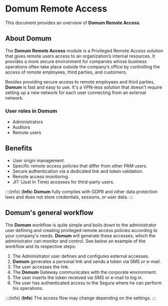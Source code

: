 # Domum Remote Access

This document provides an overview of **Domum Remote Access**.

## About Domum

The **Domum Remote Access** module is a Privileged Remote Access solution that gives remote users access to an organization’s internal resources. It provides a more secure environment for companies whose business operations often take place outside the company’s office by controlling the access of remote employees, third parties, and customers.

Besides providing secure access to remote employees and third parties, **Domum** is fast and easy to use. It's a VPN-less solution that doesn't require setting up a new network for each user connecting from an external network.

###  User roles in Domum

- Administrators
- Auditors
- Remote users

## Benefits

- User origin management.  
- Specific remote access policies that differ from other PAM users.   
- Secure authentication via a dedicated link and token validation.  
- Remote access monitoring.  
- JIT (Just In Time) accesses for third-party users.

:::(info) (**Info**)
**Domum** fully complies with GDPR and other data protection laws and does not store credentials, sessions, or user data.
:::

## Domum's general workflow

The **Domum** workflow is quite simple and boils down to the administrator user defining and creating privileged remote access policies according to your company's needs. **Domum** will generate these accesses, which the administrator can monitor and control. See below an example of the workflow and its respective steps:

1. The Administrator user defines and configures external accesses.  
2. **Domum** generates a personal link and sends a token via SMS or e-mail.  
3. The user accesses the link.  
4. The **Domum** Gateway communicates with the corporate environment.  
5. The user inserts the token received via SMS or e-mail to log in.  
6. The user has authenticated access to the Segura where he can perform his operations.

:::(info) (**Info**)
The access flow may change depending on the settings.
:::